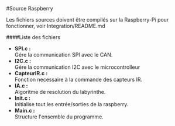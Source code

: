 #Source Raspberry

Les fichiers sources doivent être compilés sur la Raspberry-Pi pour fonctionner, voir Integration/README.md

####Liste des fichiers  
  * **SPI.c :**  
    Gére la communication SPI avec le CAN.
  * **I2C.c :**  
    Gére la communication I2C avec le microcontrolleur
  * **CapteurIR.c :**  
    Fonction necessaire à la commande des capteurs IR.
  * **IA.c :**  
    Algoritme de resolution du labyrinthe.
  * **Init.c :**  
    Initialise tout les entrée/sorties de la raspberry.
  * **Main.c :**  
    Structure l'ensemble du programme.
